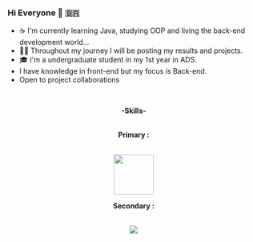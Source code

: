 ### Hi Everyone 👋 &#x1f1e7;&#x1f1f7;

- ☕ I'm currently learning Java, studying OOP and living the back-end development world...
- 👨‍💻 Throughout my journey I will be posting my results and projects.
- 🎓 I'm a undergraduate student in my 1st year in ADS.
-  I have knowledge in front-end but my focus is Back-end.
-  Open to project collaborations

 
 <div style="display: inline_block" align="center"><br>

   <strong>-Skills-
   

   <br>
   <strong>Primary :
   <br>
   <br>
  <p align="center">
    <img width="80" src="https://skillicons.dev/icons?i=java" />
  </p>
  Secondary :
  <br>
  <br>
<p align="center">
  <img src="https://skillicons.dev/icons?i=html,css,js,react" />
</p>
   
          
